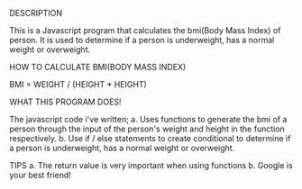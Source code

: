 DESCRIPTION 

This is a Javascript program that calculates the bmi(Body Mass Index) of person. It is used to determine if a person is underweight, has a normal weight or overweight. 

HOW TO CALCULATE BMI(BODY MASS INDEX)

BMI = WEIGHT / (HEIGHT * HEIGHT)

WHAT THIS PROGRAM DOES! 

The javascript code i've written;
a. Uses functions to generate the bmi of a person through the input of the person's weight and height in the function respectively. 
b. Use if / else statements to create conditional to determine if a person is underweight, has a normal weight or overweight. 

TIPS 
a. The return value is very important when using functions
b. Google is your best friend!